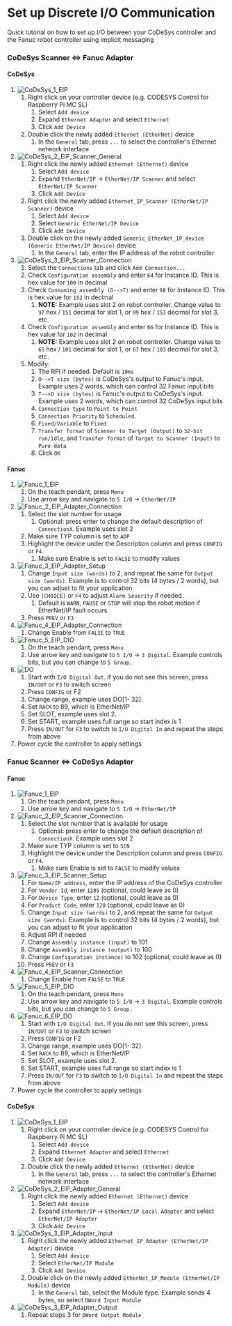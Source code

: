 # Set up Discrete I/O Communication
Quick tutorial on how to set up I/O between your CoDeSys controller and the Fanuc robot controller using implicit messaging

### CoDeSys Scanner <=> Fanuc Adapter

#### CoDeSys
1) ![CoDeSys_1_EIP](Images/CoDeSys_1_EIP.png)
    1) Right click on your controller device (e.g. CODESYS Control for Raspberry Pi MC SL)
        1) Select `Add device`
        2) Expand `Ethernet Adapter` and select `Ethernet`
        3) Click `Add Device`
    2) Double click the newly added `Ethernet (EtherNet)` device
        1) In the `General` tab, press `...` to select the controller's Ethernet network interface
2) ![CoDeSys_2_EIP_Scanner_General](Images/CoDeSys_2_EIP_Scanner_General.png)
    1) Right click the newly added `Ethernet (Ethernet)` device
        1) Select `Add device`
        2) Expand `EtherNet/IP` -> `EtherNet/IP Scanner` and select `EtherNet/IP Scanner`
        3) Click `Add Device`
    2) Right click the newly added `Ethernet_IP_Scanner (EtherNet/IP Scanner)` device
        1) Select `Add device`
        2) Select `Generic EtherNet/IP Device`
        3) Click `Add Device`
    3) Double click on the newly added `Generic_EtherNet_IP_device (Generic EtherNet/IP Device)` device
        1) In the `General` tab, enter the IP address of the robot controller
3) ![CoDeSys_3_EIP_Scanner_Connection](Images/CoDeSys_3_EIP_Scanner_Connection.png)
    1) Select the `Connections` tab and click `Add Connection...`
    2) Check `Configuration assembly` and enter `64` for Instance ID.  This is hex value for `100` in decimal
    3) Check `Consuming assembly (O-->T)` and enter `98` for Instance ID.  This is hex value for `152` in decimal
        1) **NOTE:**  Example uses slot 2 on robot controller.  Change value to `97` hex / `151` decimal for slot 1, or `99` hex / `153` decimal for slot 3, etc.
    4) Check `Configuration assembly` and enter `66` for Instance ID.  This is hex value for `102` in decimal
        1) **NOTE:**  Example uses slot 2 on robot controller.  Change value to `65` hex / `101` decimal for slot 1, or `67` hex / `103` decimal for slot 3, etc.
    5) Modify:
        1) The RPI if needed.  Default is `10ms`
        2) `O-->T size (bytes)` is CoDeSys's output to Fanuc's input.  Example uses 2 words, which can control 32 Fanuc input bits
        3) `T-->O size (bytes)` is Fanuc's output to CoDeSys's input.  Example uses 2 words, which can control 32 CoDeSys input bits
        4) `Connection type` to `Point to Point`
        5) `Connection Priority` to `Scheduled`.
        6) `Fixed/Variable` to `Fixed`
        7) `Transfer format` of `Scanner to Target (Output)` to `32-bit run/idle`, and `Transfer format` of `Target to Scanner (Input)` to `Pure data`
        8) Click `OK`

#### Fanuc
1) ![Fanuc_1_EIP](Images/Fanuc_1_EIP.png)
    1) On the teach pendant, press `Menu`
    2) Use arrow key and navigate to `5 I/O` -> `EtherNet/IP`
2) ![Fanuc_2_EIP_Adapter_Connection](Images/Fanuc_2_EIP_Adapter_Connection.png)
    1) Select the slot number for usage
        1) Optional: press enter to change the default description of `ConnectionX`.  Example uses slot 2
    2) Make sure TYP column is set to `ADP`
    3) Highlight the device under the Description column and press `CONFIG` or `F4`.
        1) Make sure Enable is set to `FALSE` to modify values
3) ![Fanuc_3_EIP_Adapter_Setup](Images/Fanuc_3_EIP_Adapter_Setup.png)
    1) Change `Input size (words)` to 2, and repeat the same for `Output size (words)`.  Example is to control 32 bits (4 bytes / 2 words), but you can adjust to fit your application
    2) Use `[CHOICE]` or `F4` to adjust `Alarm Severity` if needed.
        1) Default is `WARN`, `PAUSE` or `STOP` will stop the robot motion if EtherNet/IP fault occurs
    3) Press `PREV` or `F3`
4) ![Fanuc_4_EIP_Adapter_Connection](Images/Fanuc_4_EIP_Adapter_Connection.png)
    1) Change Enable from `FALSE` to `TRUE`
5) ![Fanuc_5_EIP_DIO](Images/Fanuc_5_EIP_DIO.png)
    1) On the teach pendant, press `Menu`
    2) Use arrow key and navigate to `5 I/O` -> `3 Digital`.  Example controls bits, but you can change to `5 Group`.
6) ![DO](Images/Fanuc_6_EIP_DO.png)
    1) Start with `I/O Digital Out`.  If you do not see this screen, press `IN/OUT` or `F3` to switch screen
    2) Press `CONFIG` or F2
    3) Change range, example uses DO[1- 32].
    4) Set `RACK` to 89, which is EtherNet/IP
    5) Set SLOT, example uses slot 2.
    6) Set START, example uses full range so start index is 1
    7) Press `IN/OUT` for `F3` to switch to `I/O Digital In` and repeat the steps from above
7) Power cycle the controller to apply settings
    
### Fanuc Scanner <=> CoDeSys Adapter

#### Fanuc
1) ![Fanuc_1_EIP](Images/Fanuc_1_EIP.png)
    1) On the teach pendant, press `Menu`
    2) Use arrow key and navigate to `5 I/O` -> `EtherNet/IP`
2) ![Fanuc_2_EIP_Scanner_Connection](Images/Fanuc_2_EIP_Scanner_Connection.png)
    1) Select the slot number that is available for usage
        1) Optional: press enter to change the default description of `ConnectionX`.  Example uses slot 2
    2) Make sure TYP column is set to `SCN`
    3) Highlight the device under the Description column and press `CONFIG` or `F4`.
        1) Make sure Enable is set to `FALSE` to modify values
3) ![Fanuc_3_EIP_Scanner_Setup](Images/Fanuc_3_EIP_Scanner_Setup.png)
    1) For `Name/IP address`, enter the IP address of the CoDeSys controller
    1) For `Vendor Id`, enter `1285` (optional, could leave as 0)
    2) For `Device Type`, enter `12` (optional, could leave as 0)
    3) For `Product Code`, enter `120` (optional, could leave as 0)
    4) Change `Input size (words)` to 2, and repeat the same for `Output size (words)`.  Example is to control 32 bits (4 bytes / 2 words), but you can adjust to fit your application
    5) Adjust RPI if needed
    6) Change `Assembly instance (input)` to 101
    7) Change `Assembly instance (output)` to 100
    8) Change `Configuration instance)` to 102 (optional, could leave as 0)
    9) Press `PREV` or `F3`
4) ![Fanuc_4_EIP_Scanner_Connection](Images/Fanuc_4_EIP_Scanner_Connection.png)
    1) Change Enable from `FALSE` to `TRUE`
5) ![Fanuc_5_EIP_DIO](Images/Fanuc_5_EIP_DIO.png)
    1) On the teach pendant, press `Menu`
    2) Use arrow key and navigate to `5 I/O` -> `3 Digital`.  Example controls bits, but you can change to `5 Group`.
6) ![Fanuc_6_EIP_DO](Images/Fanuc_6_EIP_DO.png)
    1) Start with `I/O Digital Out`.  If you do not see this screen, press `IN/OUT` or `F3` to switch screen
    1) Press `CONFIG` or F2
    2) Change range, example uses DO[1- 32].
    3) Set `RACK` to 89, which is EtherNet/IP
    4) Set SLOT, example uses slot 2.
    5) Set START, example uses full range so start index is 1
    6) Press `IN/OUT` for `F3` to switch to `I/O Digital In` and repeat the steps from above
7) Power cycle the controller to apply settings

#### CoDeSys
1) ![CoDeSys_1_EIP](Images/CoDeSys_1_EIP.png)
    1) Right click on your controller device (e.g. CODESYS Control for Raspberry Pi MC SL)
        1) Select `Add device`
        2) Expand `Ethernet Adapter` and select `Ethernet`
        3) Click `Add Device`
    2) Double click the newly added `Ethernet (EtherNet)` device
        1) In the `General` tab, press `...` to select the controller's Ethernet network interface
2) ![CoDeSys_2_EIP_Adapter_General](Images/CoDeSys_2_EIP_Adapter_General.png)
    1) Right click the newly added `Ethernet (Ethernet)` device
        1) Select `Add device`
        2) Expand `EtherNet/IP` -> `EtherNet/IP Local Adapter` and select `EtherNet/IP Adapter`
        3) Click `Add Device`
3) ![CoDeSys_3_EIP_Adapter_Input](Images/CoDeSys_3_EIP_Adapter_Input.png)
    1) Right click the newly added `Ethernet_IP_Adapter (EtherNet/IP Adapter)` device
        1) Select `Add device`
        2) Select `EtherNet/IP Module`
        3) Click `Add Device`
    2) Double click on the newly added `EtherNet_IP_Module (EtherNet/IP Module)` device
        1) In the `General` tab, select the Module type.  Example sends 4 bytes, so select `DWord Input Module`
4) ![CoDeSys_3_EIP_Adapter_Output](Images/CoDeSys_3_EIP_Adapter_Output.png)
    1) Repeat steps 3 for `DWord Output Module`